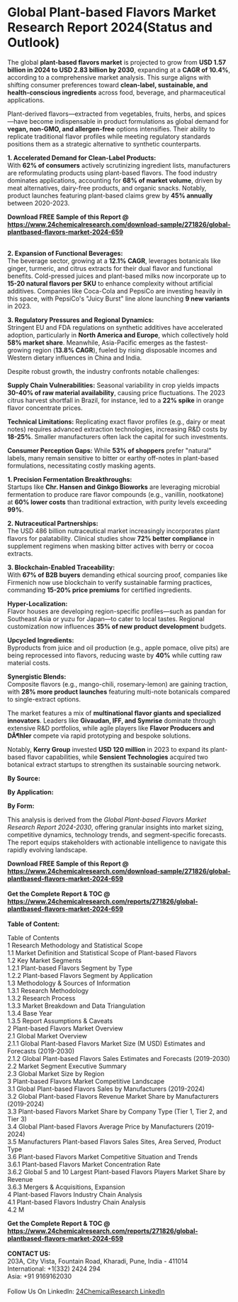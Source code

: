 <h1>Global Plant-based Flavors Market Research Report 2024(Status and Outlook)</h1><p>The global <strong>plant-based flavors market</strong> is projected to grow from <strong>USD 1.57 billion in 2024 to USD 2.83 billion by 2030</strong>, expanding at a <strong>CAGR of 10.4%</strong>, according to a comprehensive market analysis. This surge aligns with shifting consumer preferences toward <strong>clean-label, sustainable, and health-conscious ingredients</strong> across food, beverage, and pharmaceutical applications.</p><p>Plant-derived flavors—extracted from vegetables, fruits, herbs, and spices—have become indispensable in product formulations as global demand for <strong>vegan, non-GMO, and allergen-free</strong> options intensifies. Their ability to replicate traditional flavor profiles while meeting regulatory standards positions them as a strategic alternative to synthetic counterparts.</p><p><strong>1. Accelerated Demand for Clean-Label Products:</strong><br>
With <strong>62% of consumers</strong> actively scrutinizing ingredient lists, manufacturers are reformulating products using plant-based flavors. The food industry dominates applications, accounting for <strong>68% of market volume</strong>, driven by meat alternatives, dairy-free products, and organic snacks. Notably, product launches featuring plant-based claims grew by <strong>45% annually</strong> between 2020-2023.</p><div><b>Download FREE Sample of this Report @ 
            <a href="https://www.24chemicalresearch.com/download-sample/271826/global-plantbased-flavors-market-2024-659">
            https://www.24chemicalresearch.com/download-sample/271826/global-plantbased-flavors-market-2024-659</a></b></div><br><p><strong>2. Expansion of Functional Beverages:</strong><br>
The beverage sector, growing at a <strong>12.1% CAGR</strong>, leverages botanicals like ginger, turmeric, and citrus extracts for their dual flavor and functional benefits. Cold-pressed juices and plant-based milks now incorporate up to <strong>15-20 natural flavors per SKU</strong> to enhance complexity without artificial additives. Companies like Coca-Cola and PepsiCo are investing heavily in this space, with PepsiCo's "Juicy Burst" line alone launching <strong>9 new variants</strong> in 2023.</p><p><strong>3. Regulatory Pressures and Regional Dynamics:</strong><br>
Stringent EU and FDA regulations on synthetic additives have accelerated adoption, particularly in <strong>North America and Europe</strong>, which collectively hold <strong>58% market share</strong>. Meanwhile, Asia-Pacific emerges as the fastest-growing region (<strong>13.8% CAGR</strong>), fueled by rising disposable incomes and Western dietary influences in China and India.</p><p>Despite robust growth, the industry confronts notable challenges:</p><p><strong>Supply Chain Vulnerabilities:</strong> Seasonal variability in crop yields impacts <strong>30-40% of raw material availability</strong>, causing price fluctuations. The 2023 citrus harvest shortfall in Brazil, for instance, led to a <strong>22% spike</strong> in orange flavor concentrate prices.</p><p><strong>Technical Limitations:</strong> Replicating exact flavor profiles (e.g., dairy or meat notes) requires advanced extraction technologies, increasing R&amp;D costs by <strong>18-25%</strong>. Smaller manufacturers often lack the capital for such investments.</p><p><strong>Consumer Perception Gaps:</strong> While <strong>53% of shoppers</strong> prefer "natural" labels, many remain sensitive to bitter or earthy off-notes in plant-based formulations, necessitating costly masking agents.</p><p><strong>1. Precision Fermentation Breakthroughs:</strong><br>
Startups like <strong>Chr. Hansen and Ginkgo Bioworks</strong> are leveraging microbial fermentation to produce rare flavor compounds (e.g., vanillin, nootkatone) at <strong>60% lower costs</strong> than traditional extraction, with purity levels exceeding <strong>99%</strong>.</p><p><strong>2. Nutraceutical Partnerships:</strong><br>
The USD 486 billion nutraceutical market increasingly incorporates plant flavors for palatability. Clinical studies show <strong>72% better compliance</strong> in supplement regimens when masking bitter actives with berry or cocoa extracts.</p><p><strong>3. Blockchain-Enabled Traceability:</strong><br>
With <strong>67% of B2B buyers</strong> demanding ethical sourcing proof, companies like Firmenich now use blockchain to verify sustainable farming practices, commanding <strong>15-20% price premiums</strong> for certified ingredients.</p><p><strong>Hyper-Localization:</strong><br>
	Flavor houses are developing region-specific profiles—such as pandan for Southeast Asia or yuzu for Japan—to cater to local tastes. Regional customization now influences <strong>35% of new product development</strong> budgets.</p><p><strong>Upcycled Ingredients:</strong><br>
	Byproducts from juice and oil production (e.g., apple pomace, olive pits) are being reprocessed into flavors, reducing waste by <strong>40%</strong> while cutting raw material costs.</p><p><strong>Synergistic Blends:</strong><br>
	Composite flavors (e.g., mango-chili, rosemary-lemon) are gaining traction, with <strong>28% more product launches</strong> featuring multi-note botanicals compared to single-extract options.</p><p>The market features a mix of <strong>multinational flavor giants and specialized innovators</strong>. Leaders like <strong>Givaudan, IFF, and Symrise</strong> dominate through extensive R&amp;D portfolios, while agile players like <strong>Flavor Producers and DÃ¶hler</strong> compete via rapid prototyping and bespoke solutions.</p><p>Notably, <strong>Kerry Group</strong> invested <strong>USD 120 million</strong> in 2023 to expand its plant-based flavor capabilities, while <strong>Sensient Technologies</strong> acquired two botanical extract startups to strengthen its sustainable sourcing network.</p><p><strong>By Source:</strong></p><p><strong>By Application:</strong></p><p><strong>By Form:</strong></p><p>This analysis is derived from the <em>Global Plant-based Flavors Market Research Report 2024-2030</em>, offering granular insights into market sizing, competitive dynamics, technology trends, and segment-specific forecasts. The report equips stakeholders with actionable intelligence to navigate this rapidly evolving landscape.</p><div><b>Download FREE Sample of this Report @ 
            <a href="https://www.24chemicalresearch.com/download-sample/271826/global-plantbased-flavors-market-2024-659">
            https://www.24chemicalresearch.com/download-sample/271826/global-plantbased-flavors-market-2024-659</a></b></div><br><div><b>Get the Complete Report & TOC @ 
            <a href="https://www.24chemicalresearch.com/reports/271826/global-plantbased-flavors-market-2024-659">
            https://www.24chemicalresearch.com/reports/271826/global-plantbased-flavors-market-2024-659</a></b></div><br>
            <b>Table of Content:</b><p>Table of Contents<br />
1 Research Methodology and Statistical Scope<br />
1.1 Market Definition and Statistical Scope of Plant-based Flavors<br />
1.2 Key Market Segments<br />
1.2.1 Plant-based Flavors Segment by Type<br />
1.2.2 Plant-based Flavors Segment by Application<br />
1.3 Methodology & Sources of Information<br />
1.3.1 Research Methodology<br />
1.3.2 Research Process<br />
1.3.3 Market Breakdown and Data Triangulation<br />
1.3.4 Base Year<br />
1.3.5 Report Assumptions & Caveats<br />
2 Plant-based Flavors Market Overview<br />
2.1 Global Market Overview<br />
2.1.1 Global Plant-based Flavors Market Size (M USD) Estimates and Forecasts (2019-2030)<br />
2.1.2 Global Plant-based Flavors Sales Estimates and Forecasts (2019-2030)<br />
2.2 Market Segment Executive Summary<br />
2.3 Global Market Size by Region<br />
3 Plant-based Flavors Market Competitive Landscape<br />
3.1 Global Plant-based Flavors Sales by Manufacturers (2019-2024)<br />
3.2 Global Plant-based Flavors Revenue Market Share by Manufacturers (2019-2024)<br />
3.3 Plant-based Flavors Market Share by Company Type (Tier 1, Tier 2, and Tier 3)<br />
3.4 Global Plant-based Flavors Average Price by Manufacturers (2019-2024)<br />
3.5 Manufacturers Plant-based Flavors Sales Sites, Area Served, Product Type<br />
3.6 Plant-based Flavors Market Competitive Situation and Trends<br />
3.6.1 Plant-based Flavors Market Concentration Rate<br />
3.6.2 Global 5 and 10 Largest Plant-based Flavors Players Market Share by Revenue<br />
3.6.3 Mergers & Acquisitions, Expansion<br />
4 Plant-based Flavors Industry Chain Analysis<br />
4.1 Plant-based Flavors Industry Chain Analysis<br />
4.2 M</p><div><b>Get the Complete Report & TOC @ 
            <a href="https://www.24chemicalresearch.com/reports/271826/global-plantbased-flavors-market-2024-659">
            https://www.24chemicalresearch.com/reports/271826/global-plantbased-flavors-market-2024-659</a></b></div><br><b>CONTACT US:</b><br>
            203A, City Vista, Fountain Road, Kharadi, Pune, India - 411014<br>
            International: +1(332) 2424 294<br>
            Asia: +91 9169162030 <br><br>
            Follow Us On LinkedIn: <a href="https://www.linkedin.com/company/24chemicalresearch/">24ChemicalResearch LinkedIn</a>